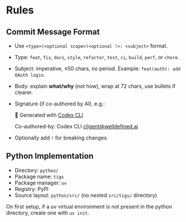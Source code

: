 # Rules

## Commit Message Format

- Use `<type>(<optional scope>)<optional !>: <subject>` format.
- Type: `feat`, `fix`, `docs`, `style`, `refactor`, `test`, `ci`, `build`, `perf`, or `chore`.
- Subject: imperative, ≤50 chars, no period. Example: `feat(auth): add OAuth login`.
- Body: explain **what/why** (not how), wrap at 72 chars, use bullets if clearer.
- Signature (if co-authored by AI), e.g.:

  🤖 Generated with [Codex CLI](https://github.com/openai/codex)

  Co-authored-by: Codex CLI <cligent@welldefined.ai>

- Optionally add `!` for breaking changes.

## Python Implementation

- Directory: `python/`
- Package name: `tigs`
- Package manager: `uv`
- Registry: PyPI
- Source layout: `python/src/` (no nested `src/tigs/` directory)

On first setup, if a uv virtual environment is not present in the python directory, create one with `uv init`.

